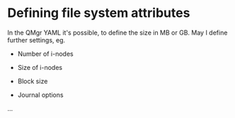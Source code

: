 
# Defining file system attributes

In the QMgr YAML it's possible, to define the size in MB or GB. May I define further settings, eg.

- Number of i-nodes

- Size of i-nodes

- Block size

- Journal options

...